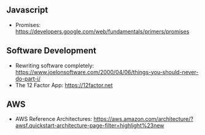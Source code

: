 

## Javascript
* Promises: https://developers.google.com/web/fundamentals/primers/promises

## Software Development
* Rewriting software completely: https://www.joelonsoftware.com/2000/04/06/things-you-should-never-do-part-i/
* The 12 Factor App: https://12factor.net

## AWS
* AWS Reference Architectures: https://aws.amazon.com/architecture/?awsf.quickstart-architecture-page-filter=highlight%23new
